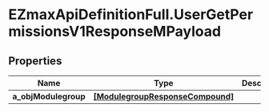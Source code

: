# EZmaxApiDefinitionFull.UserGetPermissionsV1ResponseMPayload

## Properties

Name | Type | Description | Notes
------------ | ------------- | ------------- | -------------
**a_objModulegroup** | [**[ModulegroupResponseCompound]**](ModulegroupResponseCompound.md) |  | 


